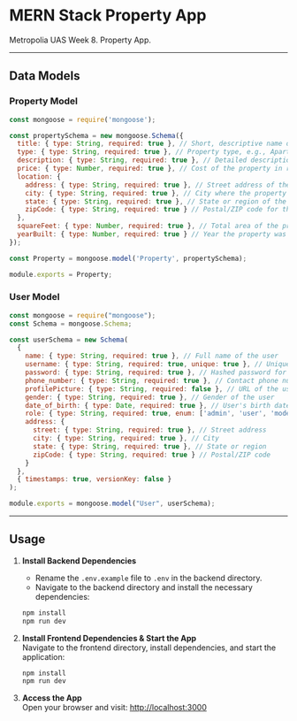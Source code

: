 # MERN Stack Property App

Metropolia UAS Week 8. Property App. 

---

## Data Models

### Property Model

```javascript
const mongoose = require('mongoose');

const propertySchema = new mongoose.Schema({
  title: { type: String, required: true }, // Short, descriptive name of the property
  type: { type: String, required: true }, // Property type, e.g., Apartment, House, Commercial
  description: { type: String, required: true }, // Detailed description of the property
  price: { type: Number, required: true }, // Cost of the property in relevant currency
  location: {
    address: { type: String, required: true }, // Street address of the property
    city: { type: String, required: true }, // City where the property is located
    state: { type: String, required: true }, // State or region of the property
    zipCode: { type: String, required: true } // Postal/ZIP code for the location
  },
  squareFeet: { type: Number, required: true }, // Total area of the property in square feet
  yearBuilt: { type: Number, required: true } // Year the property was constructed
});

const Property = mongoose.model('Property', propertySchema);

module.exports = Property;
```

### User Model


```js
const mongoose = require("mongoose");
const Schema = mongoose.Schema;

const userSchema = new Schema(
  {
    name: { type: String, required: true }, // Full name of the user
    username: { type: String, required: true, unique: true }, // Unique username for login
    password: { type: String, required: true }, // Hashed password for authentication
    phone_number: { type: String, required: true }, // Contact phone number
    profilePicture: { type: String, required: false }, // URL of the user's profile picture
    gender: { type: String, required: true }, // Gender of the user
    date_of_birth: { type: Date, required: true }, // User's birth date
    role: { type: String, required: true, enum: ['admin', 'user', 'moderator'], default: 'user' }, // User role
    address: {
      street: { type: String, required: true }, // Street address
      city: { type: String, required: true }, // City
      state: { type: String, required: true }, // State or region
      zipCode: { type: String, required: true } // Postal/ZIP code
    }
  },
  { timestamps: true, versionKey: false }
);

module.exports = mongoose.model("User", userSchema);
```

---

## Usage

1. **Install Backend Dependencies**  
   
   - Rename the `.env.example` file to `.env` in the backend directory.
   - Navigate to the backend directory and install the necessary dependencies:
   ```sh
   npm install
   npm run dev
   ```

2. **Install Frontend Dependencies & Start the App**  
   Navigate to the frontend directory, install dependencies, and start the application:
   ```sh
   npm install
   npm run dev
   ```

4. **Access the App**  
   Open your browser and visit: [http://localhost:3000](http://localhost:3000)
